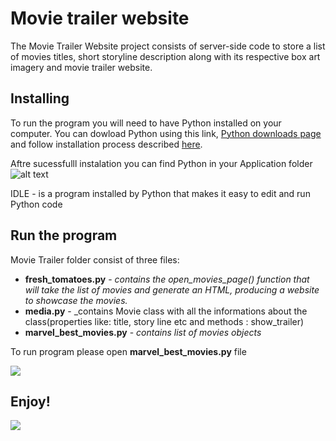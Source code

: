 # Movie trailer website

The Movie Trailer Website project consists of server-side code to store a list of movies titles, short storyline description along with its respective box art imagery and movie trailer website.

## Installing

To run the program you will need to have Python installed on your computer. You can dowload Python using this link, [Python downloads page](https://www.python.org/downloads/) and follow installation process described [here](https://photos.app.goo.gl/Jv6gZoj8aBb2Mm8M2).

Aftre sucessfulll instalation you can find Python in your Application folder
![alt text](https://lh3.googleusercontent.com/5gwjFPvj_5M6LII64uDxJbkWln3fk082zy1UropQxZNLqJ-8e8RCf-_OfOEVdSVz_0oYjcqVb-Yj2EOeXNaLwzdIuGb-CWD84wFmCUwSYdn2A7tKyjtrZGmA_0mTXerjlDwC1w0XtBR2HKn_r7m2roWTHjbGu56tUOOvmO0BZpCjNxS5J2LuTxpl0lKtn5oZ3kJI3EoqPzlKLJoBWIc1GXj6BB2m25a3rXgMOImcMkarrXOTrHnl8IGGKRpzJD405V2UIPOd2sh0Knko1cdQJXihVMbKj0uZD0VGr4S92ybsOulyudLDIJCoX8TqEU5Ca2Nbb_p24f4RNC5e7RYBwcRjWhykXMEnDx4Xf-xJoL4C9deV-Rt1hmiPQKfFlbX9M12e7zqsLGFiS2ur6L1Ul7gF3DwGzIdvqT_mg7tGTnMBriIWKhKXqmQ0MbXNXD-x40qUTIpn2xLEOxc45PaDJUOCpOB4-MQxTBt-KEgGgOjxh7kJTuzerdwaGZNzFVMSErKyFXZ_3RMHkGdXwGoKTK-n90NZVGIf3HnPkrcqu1LPRceNVDX0-6oUnY5xBnpmP4c21Wzaqtv1rIjaIDlCgMOozlz8n2KJUi-bhRdxHjOw5NDTPFkvwurpxk60b86si8tWxVMQDUrNZPl9rYOFVSlFLAnahWxn=w822-h195-no)

IDLE -  is a program installed by Python that makes it easy to edit and run Python code


## Run the program

Movie Trailer folder consist of three files:
- **fresh_tomatoes.py** - _contains the open_movies_page() function that will take the list of movies and generate an HTML, producing a website to showcase the movies._
- **media.py** - _contains Movie class with all the informations about  the class(properties like: title, story line etc and methods : show_trailer)
- **marvel_best_movies.py** - _contains list of movies objects_

To run program please open **marvel_best_movies.py** file 

![](https://lh3.googleusercontent.com/yhKfqHUqSftbfXZAsy2w6oqC7oS23_NWaBS1Ld1eijBRZHvKLQ8AdPNOdOO5g9sji6bJH1cz5zDy5FkD5TJpX_PyoW3MTW0ibJk1S1_rRG9m5zfxAxc8_5U9iarTSBsfalaf8bWyMzVibWayuWw1UxFysdxT_N8l0b79Eqlt8l8ZdgPTeuqh1awPHgLPRfBYocaFj68UugOlbhMgHxZrxwuw85y_rZAmzSv_fA5TxN-7rH8Xar_s-evtTssyK6iVAeIfUE1rKawdEAW4lWFlyjZw16EhFz-5lRjrpzSlv2hoeJ3rj7qoGMUCYqa1uAW6CAWO_ssuAUL02H_EqL070qhN1zgKCqXxwqrH421A-97qN5YxZVI39UZa6SUraOFjOb6R5Am7ttsBJQ_YbCmpAW1pRDyxl3o5alF4OwEoBW18lAx2gPJGAzOnEsxXYYDCad1D1qVOG6YPf3R56NKunwnmKMbZgWehgkuri99O1BJo6wdmOoF95UZYzqMGFXY5jsiyymvRHK8tImRKbAWtFfPAgQEWnRk67dpuz021JXD-CiW5GyHR0V-amaVlhzCmvxyMGH9wyTS9LkE7dhXfrcqWb-2lADm5L-DDKc_xuCh03lsaSq07VrEkmkKLro8qnB-GZ7n7oV4Lu2ovQOtAb4hg-55Z1MMd=w590-h240-no)

## Enjoy!
![](https://lh3.googleusercontent.com/k2-VsvRJFesoOEcUpxw7pfhy-J6abxZ2-JcdK2_0reoDNQjN-e_APYIbIsESh0ZorWawywMdmm0KFiACTdufpIYoMlHMrOT_Ax_qFiFf7S-nBAs1fiuusr0bs0xJ9ZAPi2KjvHG0Pxd3PmFEWdBRFhlvrQOKAnCBpEPsXtwEi0JyX4YJ3B6CjzVoB3q6Cn2sZpdpXDKIggtFGtJjp_dD-d4IpM7n6Pv3mXgsq20ktwGSHqkaXeMKrMk2IweSyHfMCLCXrvttD0eKcge5yidpb82pglIVgJAqu_g_1_73LXLQtlUa-5mk1tIALOjJOwipmU78QffTwIjQVWNRrRqQkf5v2BnIbAtVsYL5E6mDe8HJjlwS6OfC1w9wBrXmScA2uOLBLjB6USGRZ0A0IFVHmIYClxJxQAO3ZL38b31lN26lPHokrn7enVOSfVwvkiIVBK9gQaPbUFy-kWIvJovEPbqztrhVGeWK8YEvKMR_4trx9NvtDbhY4YFe01bBSlIsMFPgftwmI0LfYDeHWETlIhUn_lpR0ZoPg-eIaX2sHgHar7eVuphB-Ugbj9se1VICS-1gGOOuWOXGN-ifM-d70oN6LfFgoX3gP-J3kZ2Vo_TlbwCy8oLgkhAWnNOkrKagGTHdjWuvWw3LcOF9hjNoKKflJOfkVIwf=w1255-h695-no)

